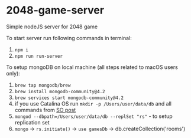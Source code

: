 # 2048-game-server
Simple nodeJS server for 2048 game

To start server run following commands in terminal:
  1. `npm i`
  2. `npm run run-server`

To setup mongoDB on local machine (all steps related to macOS users only):
  1. `brew tap mongodb/brew`
  2. `brew install mongodb-community@4.2`
  3. `brew services start mongodb-community@4.2`
  4. if you use Catalina OS run `mkdir -p /Users/user/data/db` and all commands from [SO post](https://stackoverflow.com/a/27267756)
  5.  `mongod --dbpath=/Users/user/data/db --replSet "rs"` - to setup replication set
  6. `mongo` -> `rs.initiate()` -> `use gamesDb` -> db.createCollection('rooms')


